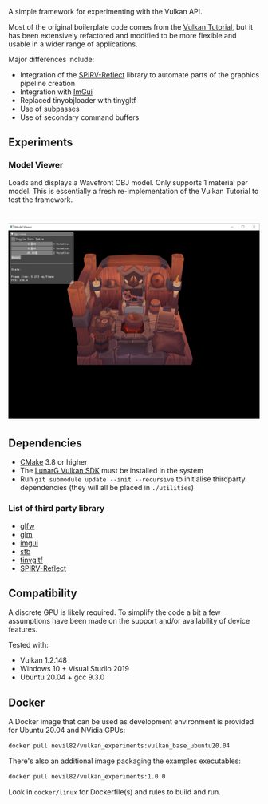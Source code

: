 A simple framework for experimenting with the Vulkan API.

Most of the original boilerplate code comes from the [Vulkan Tutorial](https://vulkan-tutorial.com/Introduction), but it has been extensively refactored and modified to be more flexible and usable in a wider range of applications. 

Major differences include:

- Integration of the [SPIRV-Reflect](https://github.com/KhronosGroup/SPIRV-Reflect.git) library to automate parts of the graphics pipeline creation
- Integration with [ImGui](https://github.com/ocornut/imgui.git)
- Replaced tinyobjloader with tinygltf
- Use of subpasses
- Use of secondary command buffers

## Experiments

### Model Viewer

Loads and displays a Wavefront OBJ model. Only supports 1 material per model.
This is essentially a fresh re-implementation of the Vulkan Tutorial to test the framework.

# ![viewer](/pics/model_viewer.png)

## Dependencies

- [CMake](https://cmake.org/) 3.8 or higher
- The [LunarG Vulkan SDK](https://vulkan.lunarg.com/) must be installed in the system
- Run `git submodule update --init --recursive` to initialise thirdparty dependencies (they will all be placed in `./utilities`)

### List of third party library 

- [glfw](https://github.com/glfw/glfw.git)
- [glm](https://github.com/g-truc/glm.git)
- [imgui](https://github.com/ocornut/imgui.git)
- [stb](https://github.com/nothings/stb.git)
- [tinygltf](https://github.com/syoyo/tinygltf)
- [SPIRV-Reflect](https://github.com/KhronosGroup/SPIRV-Reflect.git)

## Compatibility 

A discrete GPU is likely required. To simplify the code a bit a few assumptions have been made on the support and/or availability of device features. 

Tested with:
- Vulkan 1.2.148
- Windows 10 + Visual Studio 2019
- Ubuntu 20.04 + gcc 9.3.0

## Docker

A Docker image that can be used as development environment is provided for Ubuntu 20.04 and NVidia GPUs:

```bash
docker pull nevil82/vulkan_experiments:vulkan_base_ubuntu20.04
```

There's also an additional image packaging the examples executables:

```bash
docker pull nevil82/vulkan_experiments:1.0.0
```

Look in `docker/linux` for Dockerfile(s) and rules to build and run.  
